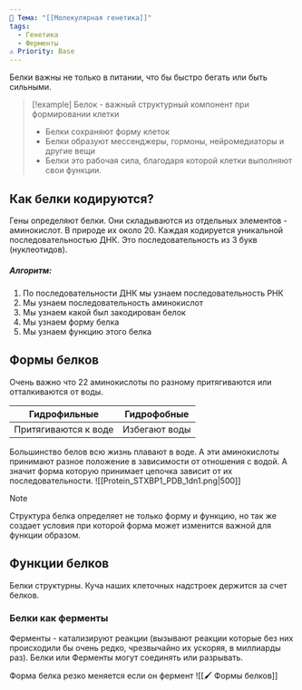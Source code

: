 ```yaml
---
📌 Тема: "[[Молекулярная генетика]]"
tags:
  - Генетика
  - Ферменты
⚠️ Priority: Base
---
```


Белки важны не только в питании, что бы быстро бегать или быть сильными.

>[!example] Белок - важный структурный компонент при формировании клетки
>- Белки сохраняют форму клеток
>- Белки образуют мессенджеры, гормоны, нейромедиаторы и другие вещи
>- Белки это рабочая сила, благодаря которой клетки выполняют свои функции.

## Как белки кодируются?

 Гены определяют белки.
 Они складываются из отдельных элементов - аминокислот. В природе их около 20. Каждая кодируется уникальной последовательностью ДНК. Это последовательность из 3 букв (нуклеотидов).

##### Алгоритм:
1. По последовательности ДНК мы узнаем последовательность РНК 
2. Мы узнаем последовательность аминокислот
3. Мы  узнаем какой был закодирован белок
4. Мы узнаем форму белка
5. Мы узнаем функцию этого белка


## Формы белков

Очень важно что 22 аминокислоты по разному притягиваются или отталкиваются от воды.

|     Гидрофильные     |  Гидрофобные  |
|:--------------------:|:-------------:|
| Притягиваются к воде | Избегают воды |

Большинство белов всю жизнь плавают в воде. А эти аминокислоты принимают разное положение в зависимости от отношения с водой. А значит форма которую принимает цепочка зависит от их последовательности.
![[Protein_STXBP1_PDB_1dn1.png|500]]


>[!Note]
>Структура белка определяет не только форму и функцию, но так же создает условия при которой форма может изменится важной для функции образом.
## Функции белков

Белки структурны.
Куча наших клеточных надстроек держится за счет белков.
### Белки как ферменты
Ферменты - катализируют реакции (вызывают реакции которые без них происходили бы очень редко, чрезвычайно их ускоряя, в миллиарды раз).
Белки или Ферменты могут соединять или разрывать.

Форма белка резко меняется если он фермент
![[🖌️ Формы белков]]